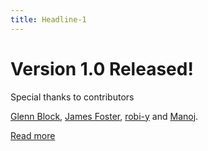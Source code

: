 ```yaml
---
title: Headline-1
---
```

# Version 1.0 Released! #

Special thanks to contributors

[Glenn Block](https://github.com/glennblock/), [James Foster](https://github.com/jamesfoster/), [robi-y](https://github.com/robi-y/) and [Manoj](https://github.com/manojlds).

[Read more](http://adamralph.com/2013/10/09/announcing-xbehave-net-1-0/)
